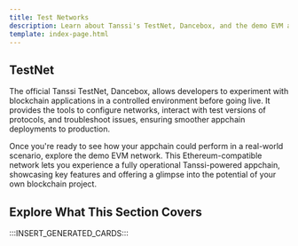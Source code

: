 ```yaml
---
title: Test Networks
description: Learn about Tanssi's TestNet, Dancebox, and the demo EVM appchain deployed on Dancebox and how to get started developing and interacting with each network.
template: index-page.html
---
```


## TestNet

The official Tanssi TestNet, Dancebox, allows developers to experiment with blockchain applications in a controlled environment before going live. It provides the tools to configure networks, interact with test versions of protocols, and troubleshoot issues, ensuring smoother appchain deployments to production.

Once you're ready to see how your appchain could perform in a real-world scenario, explore the demo EVM network. This Ethereum-compatible network lets you experience a fully operational Tanssi-powered appchain, showcasing key features and offering a glimpse into the potential of your own blockchain project.

## Explore What This Section Covers

:::INSERT_GENERATED_CARDS:::
